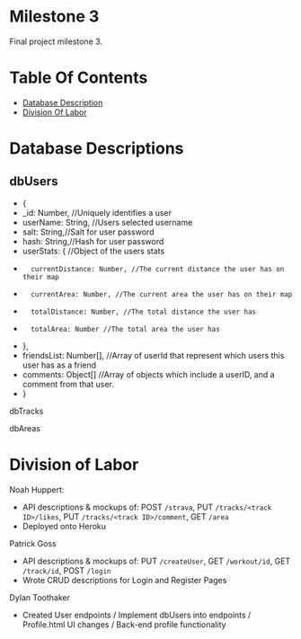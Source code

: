 # Milestone 3
Final project milestone 3.

# Table Of Contents
- [Database Description](#database-description)
- [Division Of Labor](#division-of-labor)

# Database Descriptions
## dbUsers

* {
* _id: Number, //Uniquely identifies a user
* userName: String, //Users selected username
* salt: String,//Salt for user password
* hash: String,//Hash for user password
* userStats: { //Object of the users stats
*       currentDistance: Number, //The current distance the user has on their map
*       currentArea: Number, //The current area the user has on their map
*       totalDistance: Number, //The total distance the user has
*       totalArea: Number //The total area the user has
*    },
* friendsList: Number[], //Array of userId that represent which users this user has as a friend
* comments: Object[] //Array of objects which include a userID, and a comment from that user.
* }

dbTracks

dbAreas

# Division of Labor
Noah Huppert: 
* API descriptions & mockups of: POST `/strava`, PUT `/tracks/<track ID>/likes`, PUT `/tracks/<track ID>/comment`, GET `/area`
* Deployed onto Heroku

Patrick Goss
* API descriptions & mockups of: PUT `/createUser`, GET `/workout/id`, GET `/track/id`, POST `/login`
* Wrote CRUD descriptions for Login and Register Pages

Dylan Toothaker
* Created User endpoints / Implement dbUsers into endpoints / Profile.html UI changes / Back-end profile functionality


